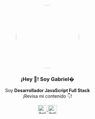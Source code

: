 <p align="center" width="300">
   <img style="border-radius: 50%;" align="center" width="200" src="https://user-images.githubusercontent.com/93480406/177616880-788bfa61-6542-492b-8197-162660f0fbb5.jpg" />
   <h3 align="center">¡Hey 👋! Soy Gabriel�</h3>
</p>

<p align="center">Soy <strong>Desarrollador JavaScript Full Stack</strong><br />¡Revisa mi contenido 👇!</p>
<p align="center">
  <a href="https://instagram.com/hola.gabriel" target="blank">
    <img align="center" src="https://cdn.jsdelivr.net/npm/simple-icons@3.0.1/icons/instagram.svg" alt="hola.gabriel" height="28px" width="28px" />
  </a>
  <a href="https://twitter.com/holagabrieldev" target="blank">
    <img align="center" src="https://cdn.jsdelivr.net/npm/simple-icons@3.0.1/icons/twitter.svg" alt="holagabriel" height="28px" width="28px" />
  </a>
</p>
